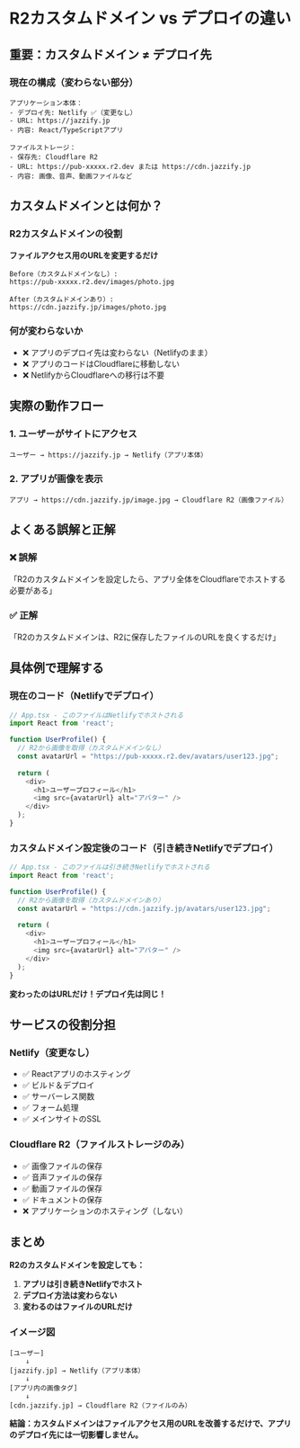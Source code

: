 # R2カスタムドメイン vs デプロイの違い

## 重要：カスタムドメイン ≠ デプロイ先

### 現在の構成（変わらない部分）
```
アプリケーション本体：
- デプロイ先: Netlify ✅（変更なし）
- URL: https://jazzify.jp
- 内容: React/TypeScriptアプリ

ファイルストレージ：
- 保存先: Cloudflare R2
- URL: https://pub-xxxxx.r2.dev または https://cdn.jazzify.jp
- 内容: 画像、音声、動画ファイルなど
```

## カスタムドメインとは何か？

### R2カスタムドメインの役割
**ファイルアクセス用のURLを変更するだけ**

```
Before（カスタムドメインなし）:
https://pub-xxxxx.r2.dev/images/photo.jpg

After（カスタムドメインあり）:
https://cdn.jazzify.jp/images/photo.jpg
```

### 何が変わらないか
- ❌ アプリのデプロイ先は変わらない（Netlifyのまま）
- ❌ アプリのコードはCloudflareに移動しない
- ❌ NetlifyからCloudflareへの移行は不要

## 実際の動作フロー

### 1. ユーザーがサイトにアクセス
```
ユーザー → https://jazzify.jp → Netlify（アプリ本体）
```

### 2. アプリが画像を表示
```
アプリ → https://cdn.jazzify.jp/image.jpg → Cloudflare R2（画像ファイル）
```

## よくある誤解と正解

### ❌ 誤解
「R2のカスタムドメインを設定したら、アプリ全体をCloudflareでホストする必要がある」

### ✅ 正解
「R2のカスタムドメインは、R2に保存したファイルのURLを良くするだけ」

## 具体例で理解する

### 現在のコード（Netlifyでデプロイ）
```typescript
// App.tsx - このファイルはNetlifyでホストされる
import React from 'react';

function UserProfile() {
  // R2から画像を取得（カスタムドメインなし）
  const avatarUrl = "https://pub-xxxxx.r2.dev/avatars/user123.jpg";
  
  return (
    <div>
      <h1>ユーザープロフィール</h1>
      <img src={avatarUrl} alt="アバター" />
    </div>
  );
}
```

### カスタムドメイン設定後のコード（引き続きNetlifyでデプロイ）
```typescript
// App.tsx - このファイルは引き続きNetlifyでホストされる
import React from 'react';

function UserProfile() {
  // R2から画像を取得（カスタムドメインあり）
  const avatarUrl = "https://cdn.jazzify.jp/avatars/user123.jpg";
  
  return (
    <div>
      <h1>ユーザープロフィール</h1>
      <img src={avatarUrl} alt="アバター" />
    </div>
  );
}
```

**変わったのはURLだけ！デプロイ先は同じ！**

## サービスの役割分担

### Netlify（変更なし）
- ✅ Reactアプリのホスティング
- ✅ ビルド＆デプロイ
- ✅ サーバーレス関数
- ✅ フォーム処理
- ✅ メインサイトのSSL

### Cloudflare R2（ファイルストレージのみ）
- ✅ 画像ファイルの保存
- ✅ 音声ファイルの保存
- ✅ 動画ファイルの保存
- ✅ ドキュメントの保存
- ❌ アプリケーションのホスティング（しない）

## まとめ

**R2のカスタムドメインを設定しても：**

1. **アプリは引き続きNetlifyでホスト** 
2. **デプロイ方法は変わらない**
3. **変わるのはファイルのURLだけ**

### イメージ図
```
[ユーザー]
    ↓
[jazzify.jp] → Netlify（アプリ本体）
    ↓
[アプリ内の画像タグ]
    ↓
[cdn.jazzify.jp] → Cloudflare R2（ファイルのみ）
```

**結論：カスタムドメインはファイルアクセス用のURLを改善するだけで、アプリのデプロイ先には一切影響しません。**
